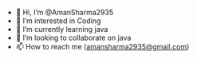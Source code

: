 - 👋 Hi, I’m @AmanSharma2935
- 👀 I’m interested in Coding 
- 🌱 I’m currently learning java 
- 💞️ I’m looking to collaborate on java
- 📫 How to reach me (amansharma2935@gmail.com)

<!---
AmanSharma2935/AmanSharma2935 is a ✨ special ✨ repository because its `README.md` (this file) appears on your GitHub profile.
You can click the Preview link to take a look at your changes.
--->
